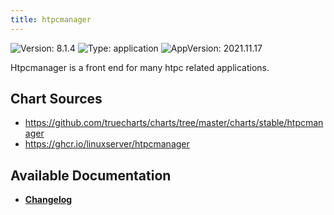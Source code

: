 ```yaml
---
title: htpcmanager
---
```


![Version: 8.1.4](https://img.shields.io/badge/Version-8.1.4-informational?style=flat-square) ![Type: application](https://img.shields.io/badge/Type-application-informational?style=flat-square) ![AppVersion: 2021.11.17](https://img.shields.io/badge/AppVersion-2021.11.17-informational?style=flat-square)

Htpcmanager is a front end for many htpc related applications.

## Chart Sources

- https://github.com/truecharts/charts/tree/master/charts/stable/htpcmanager
- https://ghcr.io/linuxserver/htpcmanager

## Available Documentation

- [**Changelog**](./CHANGELOG.md)

